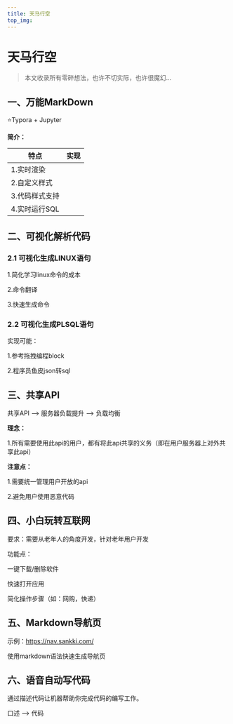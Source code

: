```yaml
---
title: 天马行空
top_img: 
---
```


# 天马行空

> 本文收录所有零碎想法，也许不切实际，也许很魔幻...



## 一、万能MarkDown



⭐Typora + Jupyter



**简介：**

| 特点           | 实现 |
| -------------- | ---- |
| 1.实时渲染     |      |
| 2.自定义样式   |      |
| 3.代码样式支持 |      |
| 4.实时运行SQL  |      |



## 二、可视化解析代码



### 2.1 可视化生成LINUX语句



1.简化学习linux命令的成本

2.命令翻译

3.快速生成命令



### 2.2 可视化生成PLSQL语句



实现可能：

1.参考拖拽编程block

2.程序员鱼皮json转sql



## 三、共享API



共享API --> 服务器负载提升 --> 负载均衡



**理念：**

1.所有需要使用此api的用户，都有将此api共享的义务（即在用户服务器上对外共享此api）



**注意点：**

1.需要统一管理用户开放的api

2.避免用户使用恶意代码





## 四、小白玩转互联网

要求：需要从老年人的角度开发，针对老年用户开发

功能点：

一键下载/删除软件

快速打开应用

简化操作步骤（如：网购，快递）



## 五、Markdown导航页

示例：https://nav.sankki.com/

使用markdown语法快速生成导航页





## 六、语音自动写代码

通过描述代码让机器帮助你完成代码的编写工作。

口述 --> 代码

